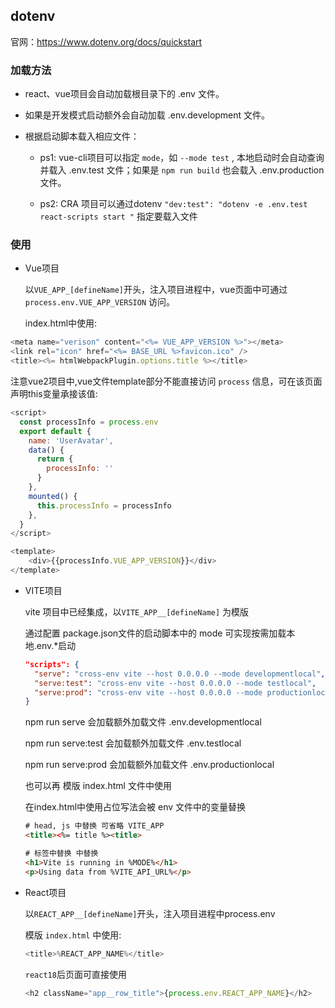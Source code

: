 ## dotenv

官网：https://www.dotenv.org/docs/quickstart

### 加载方法

* react、vue项目会自动加载根目录下的 .env 文件。
* 如果是开发模式启动额外会自动加载 .env.development 文件。
* 根据启动脚本载入相应文件：
  
  + ps1: vue-cli项目可以指定 `mode`，如 `--mode test` , 本地启动时会自动查询并载入 .env.test 文件；如果是 `npm run build` 也会载入 .env.production 文件。

  + ps2: CRA 项目可以通过dotenv ` "dev:test": "dotenv -e .env.test react-scripts start " ` 指定要载入文件

### 使用

* Vue项目
  
  以`VUE_APP_[defineName]`开头，注入项目进程中，vue页面中可通过 `process.env.VUE_APP_VERSION` 访问。

  index.html中使用:

```javascript
<meta name="verison" content="<%= VUE_APP_VERSION %>"></meta>
<link rel="icon" href="<%= BASE_URL %>favicon.ico" />
<title><%= htmlWebpackPlugin.options.title %></title>
```

注意vue2项目中,vue文件template部分不能直接访问 `process` 信息，可在该页面声明this变量承接该值:

```javascript
<script>
  const processInfo = process.env
  export default {
    name: 'UserAvatar',
    data() {
      return {
        processInfo: ''
      }
    },
    mounted() {
      this.processInfo = processInfo
    },
  }
</script>

<template>
    <div>{{processInfo.VUE_APP_VERSION}}</div>
</template>
```

* VITE项目
  
  vite 项目中已经集成，以`VITE_APP__[defineName]` 为模版

  通过配置 package.json文件的启动脚本中的 mode 可实现按需加载本地.env.*启动

  ```json
  "scripts": {
    "serve": "cross-env vite --host 0.0.0.0 --mode developmentlocal",
    "serve:test": "cross-env vite --host 0.0.0.0 --mode testlocal",
    "serve:prod": "cross-env vite --host 0.0.0.0 --mode productionlocal",
  }
  ```
  npm run serve 会加载额外加载文件 .env.developmentlocal 

  npm run serve:test 会加载额外加载文件 .env.testlocal

  npm run serve:prod 会加载额外加载文件 .env.productionlocal

  也可以再 模版 index.html 文件中使用

  在index.html中使用占位写法会被 env 文件中的变量替换

  ```html
  # head, js 中替换 可省略 VITE_APP
  <title><%= title %><title>
  
  # 标签中替换 中替换
  <h1>Vite is running in %MODE%</h1>
  <p>Using data from %VITE_API_URL%</p>
  ```

* React项目
  
  以`REACT_APP__[defineName]`开头，注入项目进程中process.env

  模版 `index.html` 中使用:

  ```javascript
  <title>%REACT_APP_NAME%</title>
  ```

  `react18`后页面可直接使用

  ```javascript
  <h2 className="app__row_title">{process.env.REACT_APP_NAME}</h2>
  ```